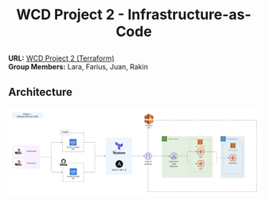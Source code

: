 # <p align="center">WCD Project 2 - Infrastructure-as-Code </p>

**URL:** [WCD Project 2 (Terraform)](https://github.com/RakinKhan/WCD-Project-2)
<br/>
**Group Members:** Lara, Farius, Juan, Rakin

## Architecture
![Architecture](architecture.png)
